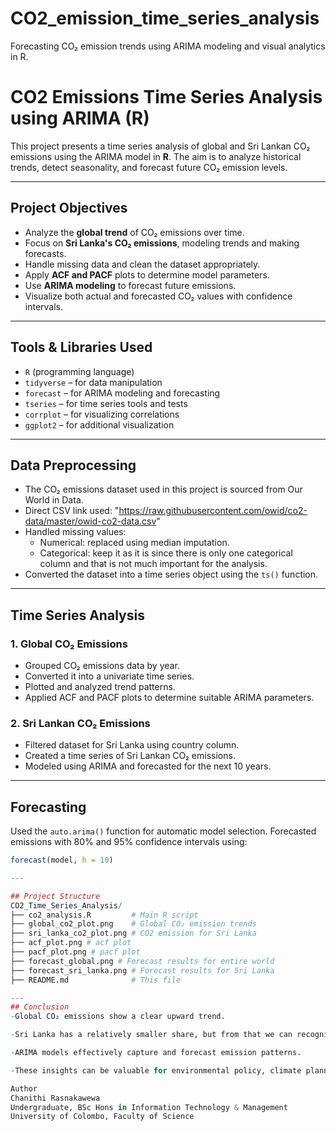 # CO2_emission_time_series_analysis
Forecasting CO₂ emission trends using ARIMA modeling and visual analytics in R.
# CO2 Emissions Time Series Analysis using ARIMA (R)

This project presents a time series analysis of global and Sri Lankan CO₂ emissions using the ARIMA model in **R**. The aim is to analyze historical trends, detect seasonality, and forecast future CO₂ emission levels.

---

## Project Objectives

- Analyze the **global trend** of CO₂ emissions over time.
- Focus on **Sri Lanka's CO₂ emissions**, modeling trends and making forecasts.
- Handle missing data and clean the dataset appropriately.
- Apply **ACF and PACF** plots to determine model parameters.
- Use **ARIMA modeling** to forecast future emissions.
- Visualize both actual and forecasted CO₂ values with confidence intervals.

---

## Tools & Libraries Used

- `R` (programming language)
- `tidyverse` – for data manipulation
- `forecast` – for ARIMA modeling and forecasting
- `tseries` – for time series tools and tests
- `corrplot` – for visualizing correlations
- `ggplot2` – for additional visualization

---

## Data Preprocessing

- The CO₂ emissions dataset used in this project is sourced from Our World in Data.
- Direct CSV link used:
  "https://raw.githubusercontent.com/owid/co2-data/master/owid-co2-data.csv"
- Handled missing values:
  - Numerical: replaced using median imputation.
  - Categorical: keep it as it is since there is only one categorical column and that is not much important for the analysis.
- Converted the dataset into a time series object using the `ts()` function.

---

## Time Series Analysis

### 1. **Global CO₂ Emissions**
- Grouped CO₂ emissions data by year.
- Converted it into a univariate time series.
- Plotted and analyzed trend patterns.
- Applied ACF and PACF plots to determine suitable ARIMA parameters.

### 2. **Sri Lankan CO₂ Emissions**
- Filtered dataset for Sri Lanka using country column.
- Created a time series of Sri Lankan CO₂ emissions.
- Modeled using ARIMA and forecasted for the next 10 years.

---

## Forecasting

Used the `auto.arima()` function for automatic model selection. Forecasted emissions with 80% and 95% confidence intervals using:

```r
forecast(model, h = 10)

---

## Project Structure
CO2_Time_Series_Analysis/
├── co2_analysis.R         # Main R script
├── global_co2_plot.png    # Global CO₂ emission trends
├── sri_lanka_co2_plot.png # CO2 emission for Sri Lanka
├── acf_plot.png # acf plot 
├── pacf_plot.png # pacf plot 
├── forecast_global.png # Forecast results for entire world
├── forecast_sri_lanka.png # Forecast results for Sri Lanka
├── README.md              # This file

---
## Conclusion
-Global CO₂ emissions show a clear upward trend.

-Sri Lanka has a relatively smaller share, but from that we can recognize a decreasing pattern throughout the years

-ARIMA models effectively capture and forecast emission patterns.

-These insights can be valuable for environmental policy, climate planning, and sustainability research.

Author
Chanithi Rasnakawewa
Undergraduate, BSc Hons in Information Technology & Management
University of Colombo, Faculty of Science


